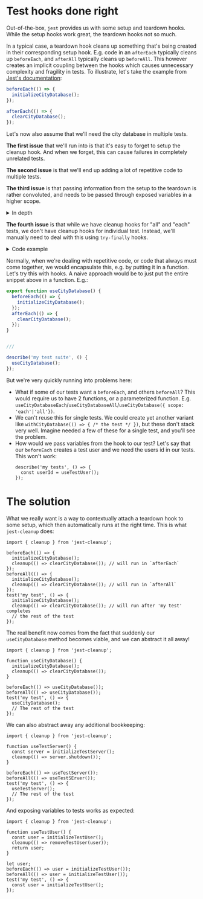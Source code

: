 # Test hooks done right

Out-of-the-box, `jest` provides us with some setup and teardown hooks. While the setup hooks work great, the teardown hooks not so much.

In a typical case, a teardown hook cleans up something that's being created in their corresponding setup hook.
E.g. code in an `afterEach` typically cleans up `beforeEach`, and `afterAll` typically cleans up `beforeAll`.
This however creates an implicit coupling between the hooks which causes unnecessary complexity and fragility in tests.
To illustrate, let's take the example from [Jest's documentation](https://jestjs.io/docs/setup-teardown):

```javascript
beforeEach(() => {
  initializeCityDatabase();
});

afterEach(() => {
  clearCityDatabase();
});
```

Let's now also assume that we'll need the city database in multiple tests.

**The first issue** that we'll run into is that it's easy to forget to setup the cleanup hook. And when we forget, this can cause failures in completely unrelated tests.

**The second issue** is that we'll end up adding a lot of repetitive code to multiple tests.

**The third issue** is that passing information from the setup to the teardown is rather convoluted, and needs to be passed through exposed variables in a higher scope.
<details>
<summary>In depth</summary>
To illustrate, let's take a different scenario. In this scenario, we have a test server that needs to be shut down:

```javascript
let server;

beforeEach(() => {
  server = initializeTestServer();
});

afterEach(() => {
  server?.shutdown();
});
```
Even though our tests are not using `server` directly, it still needs to do the bookkeeping to be able to tear down correctly.
</details>

**The fourth issue** is that while we have cleanup hooks for "all" and "each" tests, we don't have cleanup hooks for individual test. Instead, we'll manually need to deal with this using `try-finally` hooks.
<details>
  <summary>Code example</summary>
  E.g. suppose we only need `initializeCityDatabase` in a single test. We'll then need to write it as such:

  ```javascript
  it('does something', () => {
    try {
      initializeCityDatabase();
      /* The actual test */
    } finally {
      clearCityDatabase();
    }
  });
  ```

  And even worse is when combined with issue 3:

  ```javascript
  it('does something', () => {
    let server;
    try {
      server = initializeTestServer();
      /* The actual test */
    } finally {
      server?.shutdown();
    }
  });
  ```

</details>

Normally, when we're dealing with repetitive code, or code that always must come together, we would encapsulate this, e.g. by putting it in a function. Let's try this with hooks.
A naive approach would be to just put the entire snippet above in a function. E.g.:

```javascript
export function useCityDatabase() {
  beforeEach(() => {
    initializeCityDatabase();
  });
  afterEach(() => {
    clearCityDatabase();
  });
}


///

describe('my test suite', () {
  useCityDatabase();
});
```

But we're very quickly running into problems here:
- What if some of our tests want a `beforeEach`, and others `beforeAll`? This would require us to have 2 functions, or a parameterized function. E.g. `useCityDatabaseEach`/`useCityDatabaseAll`/`useCityDatabase({ scope: 'each'|'all'})`.
- We can't reuse this for single tests. We could create yet another variant like `withCityDatabase(() => { /* the test */ })`, but these don't stack very well. Imagine needed a few of these for a single test, and you'll see the problem.
- How would we pass variables from the hook to our test? Let's say that our `beforeEach` creates a test user and we need the users id in our tests. This won't work:
  ```
  describe('my tests', () => {
    const userId = useTestUser();
  });
  ```

# The solution
What we really want is a way to contextually attach a teardown hook to some setup, which then automatically runs at the right time. This is what `jest-cleanup` does:

```
import { cleanup } from 'jest-cleanup';

beforeEach(() => {
  initializeCityDatabase();
  cleanup(() => clearCityDatabase()); // will run in `afterEach`
});
beforeAll(() => {
  initializeCityDatabase();
  cleanup(() => clearCityDatabase()); // will run in `afterAll`
});
test('my test', () => {
  initializeCityDatabase();
  cleanup(() => clearCityDatabase()); // will run after 'my test' completes
  // the rest of the test
});
```

The real benefit now comes from the fact that suddenly our `useCityDatabase` method becomes viable, and we can abstract it all away!

```
import { cleanup } from 'jest-cleanup';

function useCityDatabase() {
  initializeCityDatabase();
  cleanup(() => clearCityDatabase());
}

beforeEach(() => useCityDatabase());
beforeAll(() => useCityDatabase());
test('my test', () => {
  useCityDatabase();
  // The rest of the test
});
```

We can also abstract away any additional bookkeeping:

```
import { cleanup } from 'jest-cleanup';

function useTestServer() {
  const server = initializeTestServer();
  cleanup(() => server.shutdown());
}

beforeEach(() => useTestServer());
beforeAll(() => useTestSErver());
test('my test', () => {
  useTestServer();
  // The rest of the test
});
```

And exposing variables to tests works as expected:

```
import { cleanup } from 'jest-cleanup';

function useTestUser() {
  const user = initializeTestUser();
  cleanup(() => removeTestUser(user));
  return user;
}

let user;
beforeEach(() => user = initializeTestUser());
beforeAll(() => user = initializeTestUser());
test('my test', () => {
  const user = initializeTestUser();
});
```
